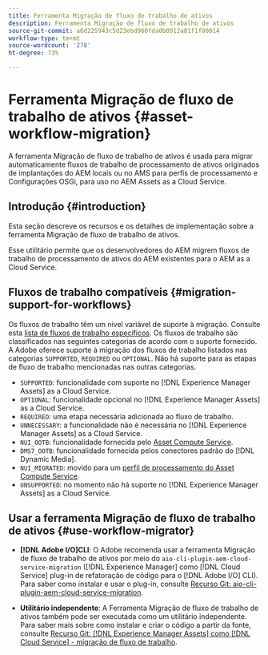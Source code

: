 ```yaml
---
title: Ferramenta Migração de fluxo de trabalho de ativos
description: Ferramenta Migração de fluxo de trabalho de ativos
source-git-commit: a6d225943c5d23ebd960fda0b0912a81f1f80014
workflow-type: tm+mt
source-wordcount: '278'
ht-degree: 73%

---
```


# Ferramenta Migração de fluxo de trabalho de ativos {#asset-workflow-migration}

A ferramenta Migração de fluxo de trabalho de ativos é usada para migrar automaticamente fluxos de trabalho de processamento de ativos originados de implantações do AEM locais ou no AMS para perfis de processamento e Configurações OSGi, para uso no AEM Assets as a Cloud Service.

## Introdução {#introduction}

Esta seção descreve os recursos e os detalhes de implementação sobre a ferramenta Migração de fluxo de trabalho de ativos.

Esse utilitário permite que os desenvolvedores do AEM migrem fluxos de trabalho de processamento de ativos do AEM existentes para o AEM as a Cloud Service.

## Fluxos de trabalho compatíveis {#migration-support-for-workflows}

Os fluxos de trabalho têm um nível variável de suporte à migração. Consulte esta [lista de fluxos de trabalho específicos](https://github.com/adobe/aem-cloud-migration/blob/master/src/main/resources/workflowSteps.properties). Os fluxos de trabalho são classificados nas seguintes categorias de acordo com o suporte fornecido. A Adobe oferece suporte à migração dos fluxos de trabalho listados nas categorias `SUPPORTED`, `REQUIRED` ou `OPTIONAL`. Não há suporte para as etapas de fluxo de trabalho mencionadas nas outras categorias.

* `SUPPORTED`: funcionalidade com suporte no [!DNL Experience Manager Assets] as a Cloud Service.
* `OPTIONAL`: funcionalidade opcional no [!DNL Experience Manager Assets] as a Cloud Service.
* `REQUIRED`: uma etapa necessária adicionada ao fluxo de trabalho.
* `UNNECESSARY`: a funcionalidade não é necessária no [!DNL Experience Manager Assets] as a Cloud Service.
* `NUI_OOTB`: funcionalidade fornecida pelo [Asset Compute Service](/help/assets/asset-microservices-configure-and-use.md).
* `DMS7_OOTB`: funcionalidade fornecida pelos conectores padrão do [!DNL Dynamic Media].
* `NUI_MIGRATED`: movido para um [perfil de processamento do Asset Compute Service](/help/assets/asset-microservices-configure-and-use.md).
* `UNSUPPORTED`: no momento não há suporte no [!DNL Experience Manager Assets] as a Cloud Service.

## Usar a ferramenta Migração de fluxo de trabalho de ativos {#use-workflow-migrator}

* **[!DNL Adobe I/O]CLI**: O Adobe recomenda usar a ferramenta Migração de fluxo de trabalho de ativos por meio do `aio-cli-plugin-aem-cloud-service-migration` ([!DNL Experience Manager] como [!DNL Cloud Service] plug-in de refatoração de código para o [!DNL Adobe I/O] CLI). Para saber como instalar e usar o plug-in, consulte [Recurso Git: aio-cli-plugin-aem-cloud-service-migration](https://github.com/adobe/aio-cli-plugin-aem-cloud-service-migration#introduction).

* **Utilitário independente**: A Ferramenta Migração de fluxo de trabalho de ativos também pode ser executada como um utilitário independente. Para saber mais sobre como instalar e criar o código a partir da fonte, consulte [Recurso Git: [!DNL Experience Manager Assets] como [!DNL Cloud Service] - migração de fluxo de trabalho](https://github.com/adobe/aem-cloud-migration).
